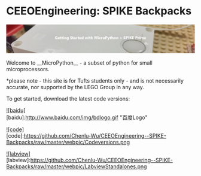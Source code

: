 # CEEOEngineering: SPIKE Backpacks
![](https://github.com/Chenlu-Wu/CEEOEngineering--SPIKE-Backpacks/raw/master/webpic/getstart.png) 

<p>Welcome to __MicroPython__ - a subset of python for small microprocessors. </p>
<p>*please note - this site is for Tufts students only - and is not necessarily accurate, nor supported by the LEGO Group in any way.</p>

<p>To get started, download the latest code versions:</p>

[![baidu]](http://baidu.com)  
[baidu]:http://www.baidu.com/img/bdlogo.gif "百度Logo"  

[![code]](https://drive.google.com/drive/folders/15DpZ5mj2ZChWe8YYptyO587tFtHo1Eoi)  
[code]:https://github.com/Chenlu-Wu/CEEOEngineering--SPIKE-Backpacks/raw/master/webpic/Codeversions.png

[![labview]](https://drive.google.com/drive/folders/166k8Vc7ZjFBHzkrO7dHIHEkHC7gKq4Na)  
[labview]:https://github.com/Chenlu-Wu/CEEOEngineering--SPIKE-Backpacks/raw/master/webpic/LabviewStandalones.png
